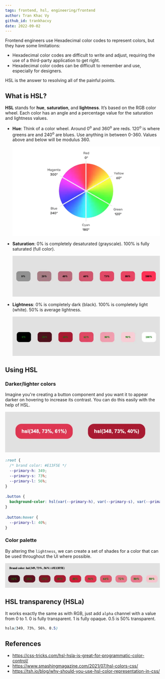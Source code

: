 ```yaml
---
tags: frontend, hsl, engineering/frontend
author: Tran Khac Vy
github_id: trankhacvy
date: 2022-09-02
---
```


Frontend engineers use Hexadecimal color codes to represent colors, but they have some limitations:

- Hexadecimal color codes are difficult to write and adjust, requiring the use of a third-party application to get right.
- Hexadecimal color codes can be difficult to remember and use, especially for designers.

HSL is the answer to resolving all of the painful points.

## What is HSL?
**HSL** stands for **hue**, **saturation**, and **lightness**. It’s based on the RGB color wheel. Each color has an angle and a percentage value for the saturation and lightness values.

- **Hue**: Think of a color wheel. Around 0<sup>o</sup> and 360<sup>o</sup> are reds. 120<sup>o</sup> is where greens are and 240<sup>o</sup> are blues. Use anything in between 0-360. Values above and below will be modulus 360.

  ![](assets/hsl-color_hls-color.webp)

- **Saturation**: 0% is completely desaturated (grayscale). 100% is fully saturated (full color).

  ![](assets/hsl-color_hls-hue.webp)

- **Lightness**: 0% is completely dark (black). 100% is completely light (white). 50% is average lightness.

  ![](assets/hsl-color_hls-lightest.webp)

## Using HSL
### Darker/lighter colors
Imagine you're creating a button component and you want it to appear darker on hovering to increase its contrast. You can do this easily with the help of HSL.

![](assets/hsl-color_using-hls.webp)

```css
:root {
  /* brand color: #E13F5E */
  --primary-h: 349;
  --primary-s: 73%;
  --primary-l: 56%;
}

.button {
  background-color: hsl(var(--primary-h), var(--primary-s), var(--primary-l));
}

.button:hover {
  --primary-l: 40%;
}
```

### Color palette
By altering the `lightness`, we can create a set of shades for a color that can be used throughout the UI where possible.

![](assets/hsl-color_hls-color-pallete.webp)

## HSL transparency (HSLa)
It works exactly the same as with RGB, just add `alpha` channel with a value from 0 to 1. 0 is fully transparent. 1 is fully opaque. 0.5 is 50% transparent.

```css
hsla(349, 73%, 56%, 0.5)
```

## References
- https://css-tricks.com/hsl-hsla-is-great-for-programmatic-color-control/
- https://www.smashingmagazine.com/2021/07/hsl-colors-css/
- https://tsh.io/blog/why-should-you-use-hsl-color-representation-in-css/
